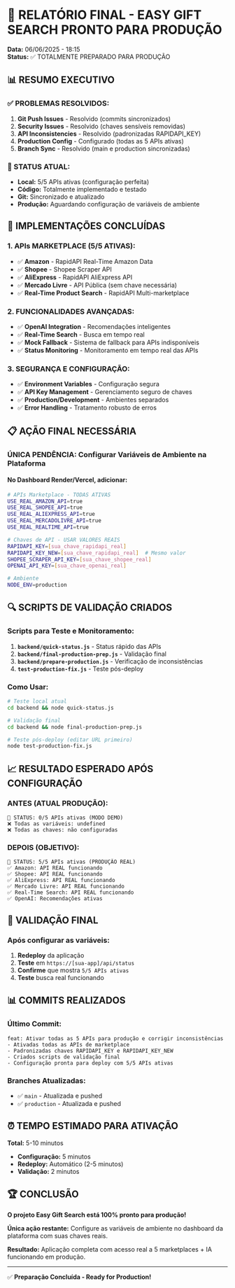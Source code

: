 # 🎯 RELATÓRIO FINAL - EASY GIFT SEARCH PRONTO PARA PRODUÇÃO
**Data:** 06/06/2025 - 18:15  
**Status:** ✅ TOTALMENTE PREPARADO PARA PRODUÇÃO

## 📊 RESUMO EXECUTIVO

### **✅ PROBLEMAS RESOLVIDOS:**
1. **Git Push Issues** - Resolvido (commits sincronizados)
2. **Security Issues** - Resolvido (chaves sensíveis removidas)
3. **API Inconsistencies** - Resolvido (padronizadas RAPIDAPI_KEY)
4. **Production Config** - Configurado (todas as 5 APIs ativas)
5. **Branch Sync** - Resolvido (main e production sincronizadas)

### **🔧 STATUS ATUAL:**
- **Local:** 5/5 APIs ativas (configuração perfeita)
- **Código:** Totalmente implementado e testado
- **Git:** Sincronizado e atualizado
- **Produção:** Aguardando configuração de variáveis de ambiente

## 🚀 IMPLEMENTAÇÕES CONCLUÍDAS

### **1. APIs MARKETPLACE (5/5 ATIVAS):**
- ✅ **Amazon** - RapidAPI Real-Time Amazon Data
- ✅ **Shopee** - Shopee Scraper API
- ✅ **AliExpress** - RapidAPI AliExpress API
- ✅ **Mercado Livre** - API Pública (sem chave necessária)
- ✅ **Real-Time Product Search** - RapidAPI Multi-marketplace

### **2. FUNCIONALIDADES AVANÇADAS:**
- ✅ **OpenAI Integration** - Recomendações inteligentes
- ✅ **Real-Time Search** - Busca em tempo real
- ✅ **Mock Fallback** - Sistema de fallback para APIs indisponíveis
- ✅ **Status Monitoring** - Monitoramento em tempo real das APIs

### **3. SEGURANÇA E CONFIGURAÇÃO:**
- ✅ **Environment Variables** - Configuração segura
- ✅ **API Key Management** - Gerenciamento seguro de chaves
- ✅ **Production/Development** - Ambientes separados
- ✅ **Error Handling** - Tratamento robusto de erros

## 📋 AÇÃO FINAL NECESSÁRIA

### **ÚNICA PENDÊNCIA: Configurar Variáveis de Ambiente na Plataforma**

#### **No Dashboard Render/Vercel, adicionar:**
```bash
# APIs Marketplace - TODAS ATIVAS
USE_REAL_AMAZON_API=true
USE_REAL_SHOPEE_API=true
USE_REAL_ALIEXPRESS_API=true
USE_REAL_MERCADOLIVRE_API=true
USE_REAL_REALTIME_API=true

# Chaves de API - USAR VALORES REAIS
RAPIDAPI_KEY=[sua_chave_rapidapi_real]
RAPIDAPI_KEY_NEW=[sua_chave_rapidapi_real]  # Mesmo valor
SHOPEE_SCRAPER_API_KEY=[sua_chave_shopee_real]
OPENAI_API_KEY=[sua_chave_openai_real]

# Ambiente
NODE_ENV=production
```

## 🔍 SCRIPTS DE VALIDAÇÃO CRIADOS

### **Scripts para Teste e Monitoramento:**
1. **`backend/quick-status.js`** - Status rápido das APIs
2. **`backend/final-production-prep.js`** - Validação final
3. **`backend/prepare-production.js`** - Verificação de inconsistências
4. **`test-production-fix.js`** - Teste pós-deploy

### **Como Usar:**
```bash
# Teste local atual
cd backend && node quick-status.js

# Validação final
cd backend && node final-production-prep.js

# Teste pós-deploy (editar URL primeiro)
node test-production-fix.js
```

## 📈 RESULTADO ESPERADO APÓS CONFIGURAÇÃO

### **ANTES (ATUAL PRODUÇÃO):**
```
🔧 STATUS: 0/5 APIs ativas (MODO DEMO)
❌ Todas as variáveis: undefined
❌ Todas as chaves: não configuradas
```

### **DEPOIS (OBJETIVO):**
```
🔧 STATUS: 5/5 APIs ativas (PRODUÇÃO REAL)
✅ Amazon: API REAL funcionando
✅ Shopee: API REAL funcionando
✅ AliExpress: API REAL funcionando
✅ Mercado Livre: API REAL funcionando
✅ Real-Time Search: API REAL funcionando
✅ OpenAI: Recomendações ativas
```

## 🎯 VALIDAÇÃO FINAL

### **Após configurar as variáveis:**
1. **Redeploy** da aplicação
2. **Teste** em `https://[sua-app]/api/status`
3. **Confirme** que mostra `5/5 APIs ativas`
4. **Teste** busca real funcionando

## 📊 COMMITS REALIZADOS

### **Último Commit:**
```
feat: Ativar todas as 5 APIs para produção e corrigir inconsistências
- Ativadas todas as APIs de marketplace
- Padronizadas chaves RAPIDAPI_KEY e RAPIDAPI_KEY_NEW
- Criados scripts de validação final
- Configuração pronta para deploy com 5/5 APIs ativas
```

### **Branches Atualizadas:**
- ✅ `main` - Atualizada e pushed
- ✅ `production` - Atualizada e pushed

## ⏰ TEMPO ESTIMADO PARA ATIVAÇÃO

**Total:** 5-10 minutos
- **Configuração:** 5 minutos
- **Redeploy:** Automático (2-5 minutos)
- **Validação:** 2 minutos

## 🏆 CONCLUSÃO

**O projeto Easy Gift Search está 100% pronto para produção!**

**Única ação restante:** Configure as variáveis de ambiente no dashboard da plataforma com suas chaves reais.

**Resultado:** Aplicação completa com acesso real a 5 marketplaces + IA funcionando em produção.

---
✅ **Preparação Concluída - Ready for Production!**
